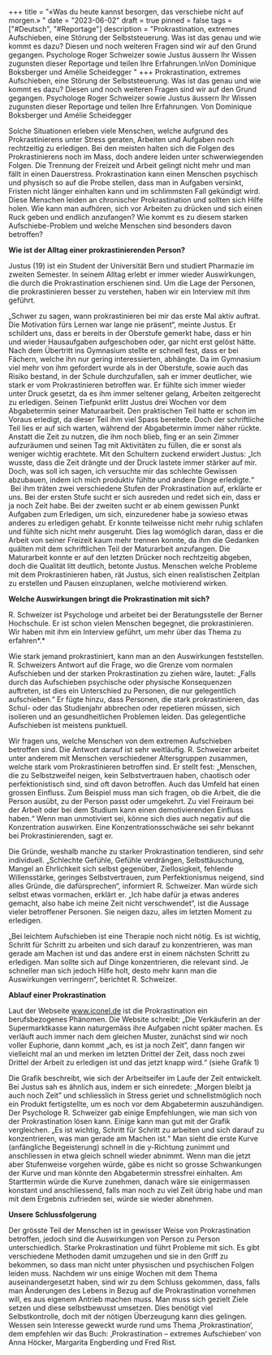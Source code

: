 +++
title = "«Was du heute kannst besorgen, das verschiebe nicht auf morgen.» "
date = "2023-06-02"
draft = true
pinned = false
tags = ["#Deutsch", "#Reportage"]
description = "Prokrastination, extremes Aufschieben, eine Störung der Selbststeuerung. Was ist das genau und wie kommt es dazu? Diesen und noch weiteren Fragen sind wir auf den Grund gegangen. Psychologe Roger Schweizer sowie Justus  äussern Ihr Wissen zugunsten dieser Reportage und teilen Ihre Erfahrungen.\nVon Dominique Boksberger und Amélie Scheidegger "
+++
Prokrastination, extremes Aufschieben, eine Störung der Selbststeuerung. Was ist das genau und wie kommt es dazu? Diesen und noch weiteren Fragen sind wir auf den Grund gegangen. Psychologe Roger Schweizer sowie Justus  äussern Ihr Wissen zugunsten dieser Reportage und teilen Ihre Erfahrungen.
Von Dominique Boksberger und Amélie Scheidegger 

Solche Situationen erleben viele Menschen, welche aufgrund des Prokrastinierens unter Stress geraten, Arbeiten und Aufgaben noch rechtzeitig zu erledigen. Bei den meisten halten sich die Folgen des Prokrastinierens noch im Mass, doch andere leiden unter schwerwiegenden Folgen. Die Trennung der Freizeit und Arbeit gelingt nicht mehr und man fällt in einen Dauerstress. Prokrastination kann einen Menschen psychisch und physisch so auf die Probe stellen, dass man in Aufgaben versinkt, Fristen nicht länger einhalten kann und im schlimmsten Fall gekündigt wird. Diese Menschen leiden an chronischer Prokrastination und sollten sich Hilfe holen. Wie kann man aufhören, sich vor Arbeiten zu drücken und sich einen Ruck geben und endlich anzufangen? Wie kommt es zu diesem starken Aufschiebe-Problem und welche Menschen sind besonders davon betroffen?

**Wie ist der Alltag einer prokrastinierenden Person?**

Justus (19) ist ein Student der Universität Bern und studiert Pharmazie im zweiten Semester. In seinem Alltag erlebt er immer wieder Auswirkungen, die durch die Prokrastination erschienen sind. Um die Lage der Personen, die prokrastinieren besser zu verstehen, haben wir ein Interview mit ihm geführt. 

„Schwer zu sagen, wann prokrastinieren bei mir das erste Mal aktiv auftrat. Die Motivation fürs Lernen war lange nie präsent“, meinte Justus. Er schildert uns, dass er bereits in der Oberstufe gemerkt habe, dass er hin und wieder Hausaufgaben aufgeschoben oder, gar nicht erst gelöst hätte. Nach dem Übertritt ins Gymnasium stellte er schnell fest, dass er bei Fächern, welche ihn nur gering interessierten, abhängte. Da im Gymnasium viel mehr von ihm gefordert wurde als in der Oberstufe, sowie auch das Risiko bestand, in der Schule durchzufallen, sah er immer deutlicher, wie stark er vom Prokrastinieren betroffen war. Er fühlte sich immer wieder unter Druck gesetzt, da es ihm immer seltener gelang, Arbeiten zeitgerecht zu erledigen. Seinen Tiefpunkt erlitt Justus drei Wochen vor dem Abgabetermin seiner Maturaarbeit. Den praktischen Teil hatte er schon im Voraus erledigt, da dieser Teil ihm viel Spass bereitete. Doch der schriftliche Teil lies er auf sich warten, während der Abgabetermin immer näher rückte. Anstatt die Zeit zu nutzen, die ihm noch blieb, fing er an sein Zimmer aufzuräumen und seinen Tag mit Aktivitäten zu füllen, die er sonst als weniger wichtig erachtete. Mit den Schultern zuckend erwidert Justus: „Ich wusste, dass die Zeit drängte und der Druck lastete immer stärker auf mir. Doch, was soll ich sagen, ich versuchte mir das schlechte Gewissen abzubauen, indem ich mich produktiv fühlte und andere Dinge erledigte.“  Bei ihm träten zwei verschiedene Stufen der Prokrastination auf, erklärte er uns. Bei der ersten Stufe sucht er sich ausreden und redet sich ein, dass er ja noch Zeit habe. Bei der zweiten sucht er ab einem gewissen Punkt Aufgaben zum Erledigen, um sich, einzuredener habe ja sowieso etwas anderes zu erledigen gehabt. Er konnte teilweisse nicht mehr ruhig schlafen und fühlte sich nicht mehr ausgeruht. Dies lag womöglich daran, dass er die Arbeit von seiner Freizeit kaum mehr trennen konnte, da ihm die Gedanken quälten mit dem schriftlichen Teil der Maturarbeit anzufangen. Die Maturarbeit konnte er auf den letzten Drücker noch rechtzeitig abgeben, doch die Qualität litt deutlich, betonte Justus. Menschen welche Probleme mit dem Prokrastinieren haben, rät Justus, sich einen realistischen Zeitplan zu erstellen und Pausen einzuplanen, welche motivierend wirken. 

**Welche Auswirkungen bringt die Prokrastination mit sich?**

R. Schweizer ist Psychologe und arbeitet bei der Beratungsstelle der Berner Hochschule. Er ist schon vielen Menschen begegnet, die prokrastinieren. Wir haben mit ihm ein Interview geführt, um mehr über das Thema zu erfahren*.* 

Wie stark jemand prokrastiniert, kann man an den Auswirkungen feststellen. R. Schweizers Antwort auf die Frage, wo die Grenze vom normalen Aufschieben und der starken Prokrastination zu ziehen wäre, lautet: „Falls durch das Aufschieben psychische oder physische Konsequenzen auftreten, ist dies ein Unterschied zu Personen, die nur gelegentlich aufschieben.“ Er fügte hinzu, dass Personen, die stark prokrastinieren, das Schul- oder das Studienjahr abbrechen oder repetieren müssen, sich isolieren und an gesundheitlichen Problemen leiden. Das gelegentliche Aufschieben ist meistens punktuell. 

Wir fragen uns, welche Menschen von dem extremen Aufschieben betroffen sind. Die Antwort darauf ist sehr weitläufig. R. Schweizer arbeitet unter anderem mit Menschen verschiedener Altersgruppen zusammen, welche stark vom Prokrastinieren betroffen sind. Er stellt fest: „Menschen, die zu Selbstzweifel neigen, kein Selbstvertrauen haben, chaotisch oder perfektionistisch sind, sind oft davon betroffen. Auch das Umfeld hat einen grossen Einfluss. Zum Beispiel muss man sich fragen, ob die Arbeit, die die Person ausübt, zu der Person passt oder umgekehrt. Zu viel Freiraum bei der Arbeit oder bei dem Studium kann einen demotivierenden Einfluss haben.“ Wenn man unmotiviert sei, könne sich dies auch negativ auf die Konzentration auswirken. Eine Konzentrationsschwäche sei sehr bekannt bei Prokrastinierenden, sagt er. 

Die Gründe, weshalb manche zu starker Prokrastination tendieren, sind sehr individuell. „Schlechte Gefühle, Gefühle verdrängen, Selbsttäuschung, Mangel an Ehrlichkeit sich selbst gegenüber, Ziellosigkeit, fehlende Willensstärke, geringes Selbstvertrauen, zum Perfektionismus neigend, sind alles Gründe, die dafürsprechen“, informiert R. Schweizer. Man würde sich selbst etwas vormachen, erklärt er. „Ich habe dafür ja etwas anderes gemacht, also habe ich meine Zeit nicht verschwendet“, ist die Aussage vieler betroffener Personen. Sie neigen dazu, alles im letzten Moment zu erledigen.

„Bei leichtem Aufschieben ist eine Therapie noch nicht nötig. Es ist wichtig, Schritt für Schritt zu arbeiten und sich darauf zu konzentrieren, was man gerade am Machen ist und das andere erst in einem nächsten Schritt zu erledigen. Man sollte sich auf Dinge konzentrieren, die relevant sind. Je schneller man sich jedoch Hilfe holt, desto mehr kann man die Auswirkungen verringern“, berichtet R. Schweizer. 

**Ablauf einer Prokrastination**

Laut der Webseite www.iconel.de ist die Prokrastination ein berufsbezogenes Phänomen. Die Website schreibt: „Die Verkäuferin an der Supermarktkasse kann naturgemäss ihre Aufgaben nicht später machen. Es verläuft auch immer nach dem gleichen Muster, zunächst sind wir noch voller Euphorie, dann kommt „ach, es ist ja noch Zeit”, dann fangen wir vielleicht mal an und merken im letzten Drittel der Zeit, dass noch zwei Drittel der Arbeit zu erledigen ist und das jetzt knapp wird.“ (siehe Grafik 1) 

Die Grafik beschreibt, wie sich der Arbeitseifer im Laufe der Zeit entwickelt. Bei Justus sah es ähnlich aus, indem er sich einredete: „Morgen bleibt ja auch noch Zeit” und schliesslich in Stress geriet und schnellstmöglich noch ein Produkt fertigstellte, um es noch vor dem Abgabetermin auszuhändigen. Der Psychologe R. Schweizer gab einige Empfehlungen, wie man sich von der Prokrastination lösen kann. Einige kann man gut mit der Grafik vergleichen. „Es ist wichtig, Schritt für Schritt zu arbeiten und sich darauf zu konzentrieren, was man gerade am Machen ist.“ Man sieht die erste Kurve (anfängliche Begeisterung) schnell in die y-Richtung zunimmt und anschliessen in etwa gleich schnell wieder abnimmt. Wenn man die jetzt aber Stufenweise vorgehen würde, gäbe es nicht so grosse Schwankungen der Kurve und man könnte den Abgabetermin stressfrei einhalten. Am Starttermin würde die Kurve zunehmen, danach wäre sie einigermassen konstant und anschliessend, falls man noch zu viel Zeit übrig habe und man mit dem Ergebnis zufrieden sei, würde sie wieder abnehmen. 

**Unsere Schlussfolgerung**

Der grösste Teil der Menschen ist in gewisser Weise von Prokrastination betroffen, jedoch sind die Auswirkungen von Person zu Person unterschiedlich. Starke Prokrastination und führt Probleme mit sich. Es gibt verschiedene Methoden damit umzugehen und sie in den Griff zu bekommen, so dass man nicht unter physischen und psychischen Folgen leiden muss. Nachdem wir uns einige Wochen mit dem Thema auseinandergesetzt haben, sind wir zu dem Schluss gekommen, dass, falls man Änderungen des Lebens in Bezug auf die Prokrastination vornehmen will, es aus eigenem Antrieb machen muss. Man muss sich gezielt Ziele setzen und diese selbstbewusst umsetzen. Dies benötigt viel Selbstkontrolle, doch mit der nötigen Überzeugung kann dies gelingen. Wessen sein Interesse geweckt wurde rund ums Thema ‚Prokrastination‘, dem empfehlen wir das Buch: ‚Prokrastination – extremes Aufschieben‘ von Anna Höcker, Margarita Engberding und Fred Rist.
